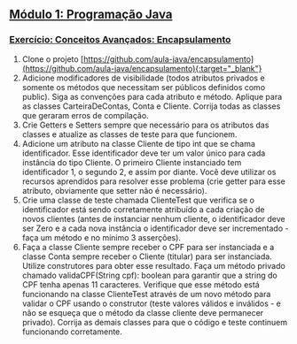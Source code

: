## [Módulo 1: Programação Java](https://aula-java.github.io/aulas/modulo-1.html)

### [Exercício: Conceitos Avançados: Encapsulamento](https://aula-java.github.io/aulas/avancado/#/2)

1. Clone o projeto [https://github.com/aula-java/encapsulamento](https://github.com/aula-java/encapsulamento){:target="_blank"}
2. Adicione modificadores de visibilidade (todos atributos privados e somente os métodos que necessitam ser públicos definidos como public). Siga as convenções para cada atributo e método. Aplique para as classes CarteiraDeContas, Conta e Cliente. Corrija todas as classes que geraram erros de compilação.
3. Crie Getters e Setters sempre que necessário para os atributos das classes e atualize as classes de teste para que funcionem.
4. Adicione um atributo na classe Cliente de tipo int que se chama identificador. Esse identificador deve ter um valor único para cada instância do tipo Cliente. O primeiro Cliente instanciado tem identificador 1, o segundo 2, e assim por diante. Você deve utilizar os recursos aprendidos para resolver esse problema (crie getter para esse atributo, obviamente que setter não é necessário).
5. Crie uma classe de teste chamada ClienteTest que verifica se o identificador está sendo corretamente atribuído a cada criação de novos clientes (antes de instanciar nenhum cliente, o identificador deve ser Zero e a cada nova instância o identificador deve ser incrementado - faça um método e no mínimo 3 asserções).
6. Faça a classe Cliente sempre receber o CPF para ser instanciada e a classe Conta sempre receber o Cliente (titular) para ser instanciada. Utilize construtores para obter esse resultado. Faça um método privado chamado validaCPF(String cpf): boolean para garantir que a string do CPF tenha apenas 11 caracteres. Verifique que esse método está funcionando na classe ClienteTest através de um novo método para validar o CPF usando o construtor (teste valores válidos e inválidos - e não se esqueça que o método da classe cliente deve permanecer privado). Corrija as demais classes para que o código e teste continuem funcionando corretamente.
